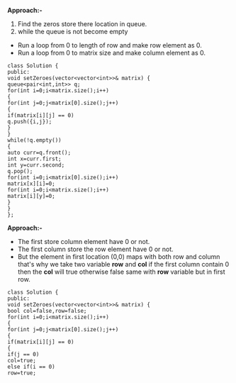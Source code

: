 **Approach:-**
1. Find the zeros store there location in queue.
2. while the queue is not become empty
* Run a loop from 0 to length of row and make row element as 0.
* Run a loop from 0 to matrix size and make column element as 0.
```
class Solution {
public:
void setZeroes(vector<vector<int>>& matrix) {
queue<pair<int,int>> q;
for(int i=0;i<matrix.size();i++)
{
for(int j=0;j<matrix[0].size();j++)
{
if(matrix[i][j] == 0)
q.push({i,j});
}
}
while(!q.empty())
{
auto curr=q.front();
int x=curr.first;
int y=curr.second;
q.pop();
for(int i=0;i<matrix[0].size();i++)
matrix[x][i]=0;
for(int i=0;i<matrix.size();i++)
matrix[i][y]=0;
}
}
};
```
**Approach:-**
* The first store column element have 0 or not.
* The first column store the row element have 0 or not.
* But the element in first location (0,0) maps with both row and column that's why we take two variable **row** and **col** if the first column contain 0 then the **col** will true otherwise false same with **row** variable but in first row.
```
class Solution {
public:
void setZeroes(vector<vector<int>>& matrix) {
bool col=false,row=false;
for(int i=0;i<matrix.size();i++)
{
for(int j=0;j<matrix[0].size();j++)
{
if(matrix[i][j] == 0)
{
if(j == 0)
col=true;
else if(i == 0)
row=true;